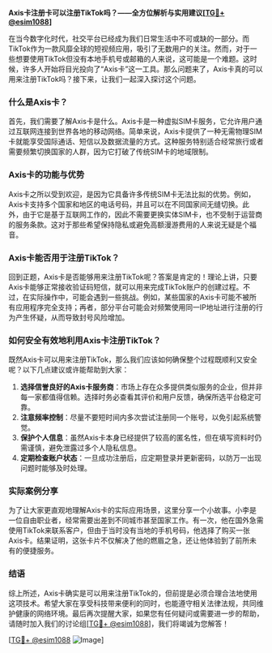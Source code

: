 **Axis卡注册卡可以注册TikTok吗？——全方位解析与实用建议[[TG💪+ @esim1088](https://t.me/s/esim1088)]**

在当今数字化时代，社交平台已经成为我们日常生活中不可或缺的一部分。而TikTok作为一款风靡全球的短视频应用，吸引了无数用户的关注。然而，对于一些想要使用TikTok但没有本地手机号或邮箱的人来说，这可能是一个难题。这时候，许多人开始将目光投向了“Axis卡”这一工具。那么问题来了，Axis卡真的可以用来注册TikTok吗？接下来，让我们一起深入探讨这个问题。

### 什么是Axis卡？

首先，我们需要了解Axis卡是什么。Axis卡是一种虚拟SIM卡服务，它允许用户通过互联网连接到世界各地的移动网络。简单来说，Axis卡提供了一种无需物理SIM卡就能享受国际通话、短信以及数据流量的方式。这种服务特别适合经常旅行或者需要频繁切换国家的人群，因为它打破了传统SIM卡的地域限制。

### Axis卡的功能与优势

Axis卡之所以受到欢迎，是因为它具备许多传统SIM卡无法比拟的优势。例如，Axis卡支持多个国家和地区的电话号码，并且可以在不同国家间无缝切换。此外，由于它是基于互联网工作的，因此不需要更换实体SIM卡，也不受制于运营商的服务条款。这对于那些希望保持隐私或避免高额漫游费用的人来说无疑是个福音。

### Axis卡能否用于注册TikTok？

回到正题，Axis卡是否能够用来注册TikTok呢？答案是肯定的！理论上讲，只要Axis卡能够正常接收验证码短信，就可以用来完成TikTok账户的创建过程。不过，在实际操作中，可能会遇到一些挑战。例如，某些国家的Axis卡可能不被所有应用程序完全支持；再者，部分平台可能会对频繁使用同一IP地址进行注册的行为产生怀疑，从而导致封号风险增加。

### 如何安全有效地利用Axis卡注册TikTok？

既然Axis卡可以用来注册TikTok，那么我们应该如何确保整个过程既顺利又安全呢？以下几点建议或许能帮助到大家：

1. **选择信誉良好的Axis卡服务商**：市场上存在众多提供类似服务的企业，但并非每一家都值得信赖。选择时务必查看其评价和用户反馈，确保所选平台稳定可靠。
2. **注意频率控制**：尽量不要短时间内多次尝试注册同一个账号，以免引起系统警觉。
3. **保护个人信息**：虽然Axis卡本身已经提供了较高的匿名性，但在填写资料时仍需谨慎，避免泄露过多个人隐私信息。
4. **定期检查账户状态**：一旦成功注册后，应定期登录并更新密码，以防万一出现问题时能够及时处理。

### 实际案例分享

为了让大家更直观地理解Axis卡的实际应用场景，这里分享一个小故事。小李是一位自由职业者，经常需要出差到不同城市甚至国家工作。有一次，他在国外急需使用TikTok来联系客户，但由于当时没有当地的手机号码，他选择了购买一张Axis卡。结果证明，这张卡片不仅解决了他的燃眉之急，还让他体验到了前所未有的便捷服务。

### 结语

综上所述，Axis卡确实是可以用来注册TikTok的，但前提是必须合理合法地使用这项技术。希望大家在享受科技带来便利的同时，也能遵守相关法律法规，共同维护健康的网络环境。最后再次提醒大家，如果您有任何疑问或需要进一步的帮助，请随时加入我们的讨论组[[TG💪+ @esim1088](https://t.me/s/esim1088)]，我们将竭诚为您解答！

[[TG💪+ @esim1088](https://t.me/s/esim1088) ![Image](https://i.postimg.cc/4NQfJmqS/Snipaste-2025-05-13-00-14-12.png)]